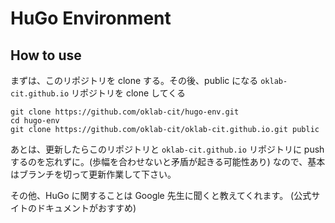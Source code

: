 # HuGo Environment
## How to use
まずは、このリポジトリを clone する。その後、public になる `oklab-cit.github.io` リポジトリを clone してくる

```
git clone https://github.com/oklab-cit/hugo-env.git
cd hugo-env
git clone https://github.com/oklab-cit/oklab-cit.github.io.git public
```

あとは、更新したらこのリポジトリと `oklab-cit.github.io` リポジトリに push するのを忘れずに。(歩幅を合わせないと矛盾が起きる可能性あり)
なので、基本はブランチを切って更新作業して下さい。

その他、HuGo に関することは Google 先生に聞くと教えてくれます。 (公式サイトのドキュメントがおすすめ)
